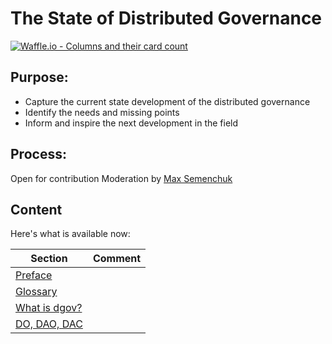 # The State of Distributed Governance

[![Waffle.io - Columns and their card count](https://badge.waffle.io/MaxSemenchuk/dgovstate.svg?columns=all)](https://waffle.io/MaxSemenchuk/dgovstate)

## Purpose:

* Capture the current state development of the distributed governance
* Identify the needs and missing points
* Inform and inspire the next development in the field


## Process:

Open for contribution
Moderation by [Max Semenchuk](mailto:max.semenchuk@gmail.com)


## Content


Here's what is available now:

| Section | Comment |
|-------| ------|
| [Preface](preface.md)| |
| [Glossary](glossary.md)| |
| [What is dgov?](what-is-dgov.md)| |
| [DO, DAO, DAC](do-dao-dac.md)| |
